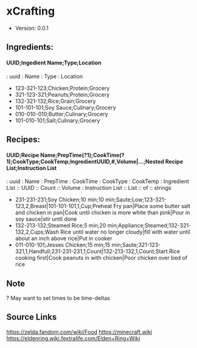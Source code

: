 # xCrafting
* Version: 0.0.1

## Ingredients:
#### UUID;Ingedient Name;Type;Location
 : uuid
 : Name
 : Type
 : Location

* 123-321-123;Chicken;Protein;Grocery
* 321-123-321;Peanuts;Protein;Grocery
* 132-321-132;Rice;Grain;Grocery
* 101-101-101;Soy Sauce;Culinary;Grocery
* 010-010-010;Butter;Culinary;Grocery
* 101-010-101;Salt;Culinary;Grocery

##  Recipes:
#### UUID;Recipe Name;PrepTime(?1);CookTime(?1);CookType;CookTemp;IngredientUUID,#,Volume|...;Nested Recipe List;Instruction List
 : uuid
 : Name
 : PrepTime
 : CookTime
 : CookType
 : CookTemp
 : Ingredient List :: UUID :: Count :: Volume
 : Instruction List :: List :: of :: strings
 
* 231-231-231;Soy Chicken;10 min;10 min;Saute;Low;123-321-123,2,Breast|101-101-101,1,Cup;Preheat Fry pan|Place some butter salt and chicken in pan|Cook until chicken is more white than pink|Pour in soy sauce|stir until done
* 132-213-132;Steamed Rice;5 min;20 min;Appliance;Steamed;132-321-132,2,Cups;Wash Rice until water no longer cloudy|fill with water until about an inch above rice|Put in cooker
* 011-010-101;Jesses Chicken;15 min;15 min;Saute;321-123-321,1,Handfull;231-231-231,1,Count|132-213-132,1,Count;Start Rice cooking first|Cook peanuts in with chicken|Poor chicken over bed of rice

## Note ##
? May want to set times to be time-deltas

## Source Links
https://zelda.fandom.com/wiki/Food
https://minecraft.wiki
https://eldenring.wiki.fextralife.com/Elden+Ring+Wiki